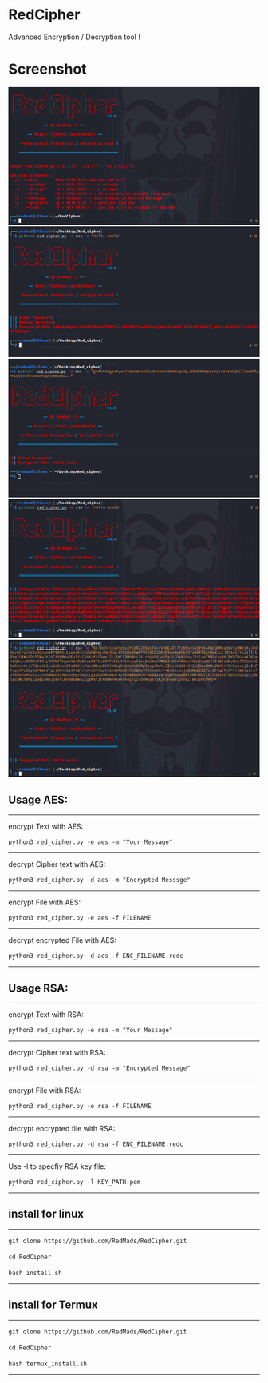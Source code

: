 # RedCipher
Advanced Encryption / Decryption tool !


# Screenshot
![RedCipher](https://github.com/RedMads/RedCipher/blob/main/screenshots/help.png)
![RedCipher](https://github.com/RedMads/RedCipher/blob/main/screenshots/aes_encrypt.png)
![RedCipher](https://github.com/RedMads/RedCipher/blob/main/screenshots/aes_decrypt.png)
![RedCipher](https://github.com/RedMads/RedCipher/blob/main/screenshots/rsa_encrypt.png)
![RedCipher](https://github.com/RedMads/RedCipher/blob/main/screenshots/rsa_decrypt.png)

## Usage AES:
***
encrypt Text with AES:
```
python3 red_cipher.py -e aes -m "Your Message"
```
***
decrypt Cipher text with AES:
```
python3 red_cipher.py -d aes -m "Encrypted Messsge"
```
***
encrypt File with AES:
```
python3 red_cipher.py -e aes -f FILENAME
```
***
decrypt encrypted File with AES:
```
python3 red_cipher.py -d aes -f ENC_FILENAME.redc
```
***

## Usage RSA:
***
encrypt Text with RSA:
```
python3 red_cipher.py -e rsa -m "Your Message"
```
***
decrypt Cipher text with RSA:
```
python3 red_cipher.py -d rsa -m "Encrypted Message"
```
***
encrypt File with RSA:
```
python3 red_cipher.py -e rsa -f FILENAME
```
***
decrypt encrypted file with RSA:
```
python3 red_cipher.py -d rsa -f ENC_FILENAME.redc
```
***
Use -l to specfiy RSA key file:
```
python3 red_cipher.py -l KEY_PATH.pem
```
***

## install for  linux
***
```
git clone https://github.com/RedMads/RedCipher.git

cd RedCipher

bash install.sh
```
***


## install for  Termux
***
```
git clone https://github.com/RedMads/RedCipher.git

cd RedCipher

bash termux_install.sh
```
***

